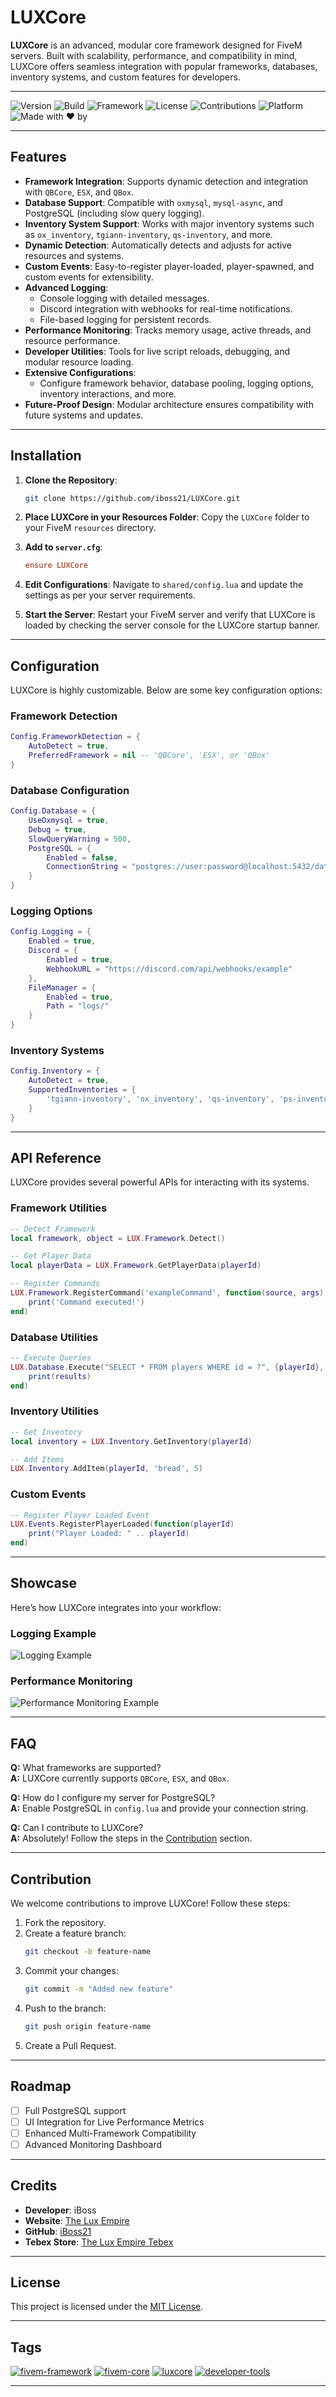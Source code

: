 # LUXCore

**LUXCore** is an advanced, modular core framework designed for FiveM servers. Built with scalability, performance, and compatibility in mind, LUXCore offers seamless integration with popular frameworks, databases, inventory systems, and custom features for developers.

---

![Version](https://img.shields.io/badge/Version-1.0.0-brightgreen)
![Build](https://img.shields.io/badge/Build-Stable-brightgreen)
![Framework](https://img.shields.io/badge/Framework-LUXCore-blue)
![License](https://img.shields.io/badge/License-MIT-yellowgreen)
![Contributions](https://img.shields.io/badge/Contributions-Welcome-orange)
![Platform](https://img.shields.io/badge/Platform-FiveM-lightgrey)
![Made with ❤️ by](https://img.shields.io/badge/Made%20with%20%E2%9D%A4%EF%B8%8F%20by-iBoss-blue)

---

## Features

- **Framework Integration**: Supports dynamic detection and integration with `QBCore`, `ESX`, and `QBox`.
- **Database Support**: Compatible with `oxmysql`, `mysql-async`, and PostgreSQL (including slow query logging).
- **Inventory System Support**: Works with major inventory systems such as `ox_inventory`, `tgiann-inventory`, `qs-inventory`, and more.
- **Dynamic Detection**: Automatically detects and adjusts for active resources and systems.
- **Custom Events**: Easy-to-register player-loaded, player-spawned, and custom events for extensibility.
- **Advanced Logging**:
  - Console logging with detailed messages.
  - Discord integration with webhooks for real-time notifications.
  - File-based logging for persistent records.
- **Performance Monitoring**: Tracks memory usage, active threads, and resource performance.
- **Developer Utilities**: Tools for live script reloads, debugging, and modular resource loading.
- **Extensive Configurations**:
  - Configure framework behavior, database pooling, logging options, inventory interactions, and more.
- **Future-Proof Design**: Modular architecture ensures compatibility with future systems and updates.

---

## Installation

1. **Clone the Repository**:
   ```bash
   git clone https://github.com/iboss21/LUXCore.git
   ```

2. **Place LUXCore in your Resources Folder**:
   Copy the `LUXCore` folder to your FiveM `resources` directory.

3. **Add to `server.cfg`**:
   ```cfg
   ensure LUXCore
   ```

4. **Edit Configurations**:
   Navigate to `shared/config.lua` and update the settings as per your server requirements.

5. **Start the Server**:
   Restart your FiveM server and verify that LUXCore is loaded by checking the server console for the LUXCore startup banner.

---

## Configuration

LUXCore is highly customizable. Below are some key configuration options:

### Framework Detection
```lua
Config.FrameworkDetection = {
    AutoDetect = true,
    PreferredFramework = nil -- 'QBCore', 'ESX', or 'QBox'
}
```

### Database Configuration
```lua
Config.Database = {
    UseOxmysql = true,
    Debug = true,
    SlowQueryWarning = 500,
    PostgreSQL = {
        Enabled = false,
        ConnectionString = "postgres://user:password@localhost:5432/database"
    }
}
```

### Logging Options
```lua
Config.Logging = {
    Enabled = true,
    Discord = {
        Enabled = true,
        WebhookURL = "https://discord.com/api/webhooks/example"
    },
    FileManager = {
        Enabled = true,
        Path = "logs/"
    }
}
```

### Inventory Systems
```lua
Config.Inventory = {
    AutoDetect = true,
    SupportedInventories = {
        'tgiann-inventory', 'ox_inventory', 'qs-inventory', 'ps-inventory'
    }
}
```

---

## API Reference

LUXCore provides several powerful APIs for interacting with its systems.

### Framework Utilities
```lua
-- Detect Framework
local framework, object = LUX.Framework.Detect()

-- Get Player Data
local playerData = LUX.Framework.GetPlayerData(playerId)

-- Register Commands
LUX.Framework.RegisterCommand('exampleCommand', function(source, args)
    print('Command executed!')
end)
```

### Database Utilities
```lua
-- Execute Queries
LUX.Database.Execute("SELECT * FROM players WHERE id = ?", {playerId}, function(results)
    print(results)
end)
```

### Inventory Utilities
```lua
-- Get Inventory
local inventory = LUX.Inventory.GetInventory(playerId)

-- Add Items
LUX.Inventory.AddItem(playerId, 'bread', 5)
```

### Custom Events
```lua
-- Register Player Loaded Event
LUX.Events.RegisterPlayerLoaded(function(playerId)
    print("Player Loaded: " .. playerId)
end)
```

---

## Showcase

Here’s how LUXCore integrates into your workflow:

### Logging Example
![Logging Example](https://example.com/logging-preview.png)

### Performance Monitoring
![Performance Monitoring Example](https://example.com/performance-preview.png)

---

## FAQ

**Q:** What frameworks are supported?  
**A:** LUXCore currently supports `QBCore`, `ESX`, and `QBox`.

**Q:** How do I configure my server for PostgreSQL?  
**A:** Enable PostgreSQL in `config.lua` and provide your connection string.

**Q:** Can I contribute to LUXCore?  
**A:** Absolutely! Follow the steps in the [Contribution](#contribution) section.

---

## Contribution

We welcome contributions to improve LUXCore! Follow these steps:

1. Fork the repository.
2. Create a feature branch:
   ```bash
   git checkout -b feature-name
   ```
3. Commit your changes:
   ```bash
   git commit -m "Added new feature"
   ```
4. Push to the branch:
   ```bash
   git push origin feature-name
   ```
5. Create a Pull Request.

---

## Roadmap

- [ ] Full PostgreSQL support
- [ ] UI Integration for Live Performance Metrics
- [ ] Enhanced Multi-Framework Compatibility
- [ ] Advanced Monitoring Dashboard

---

## Credits

- **Developer**: iBoss  
- **Website**: [The Lux Empire](https://theluxempire.com)  
- **GitHub**: [iBoss21](https://github.com/iBoss21)  
- **Tebex Store**: [The Lux Empire Tebex](https://theluxempire.tebex.io)

---

## License

This project is licensed under the [MIT License](LICENSE).

---

## Tags

[![fivem-framework](https://img.shields.io/badge/Tag-fivem--framework-blue)](https://github.com/topics/fivem-framework)
[![fivem-core](https://img.shields.io/badge/Tag-fivem--core-blue)](https://github.com/topics/fivem-core)
[![luxcore](https://img.shields.io/badge/Tag-luxcore-blue)](https://github.com/topics/luxcore)
[![developer-tools](https://img.shields.io/badge/Tag-developer--tools-blue)](https://github.com/topics/developer-tools)

---
